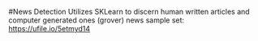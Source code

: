 #News Detection
Utilizes SKLearn to discern human written articles and computer generated ones (grover)
news sample set:
https://ufile.io/5etmyd14
